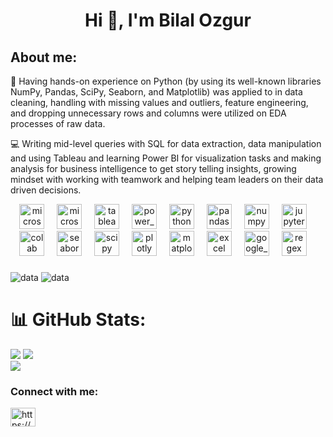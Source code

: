 <h1 align="center">Hi 👋, I'm Bilal Ozgur</h1>

<h2 align="left">About me:</h2>


 🚀 Having hands-on experience on Python (by using its well-known libraries NumPy, Pandas, SciPy, Seaborn, and Matplotlib) was applied to in data cleaning, handling with missing values and outliers, feature engineering, and dropping unnecessary rows and columns were utilized on EDA processes of raw data. 

💻 Writing mid-level queries with SQL for data extraction, data manipulation and using Tableau and learning Power BI for visualization tasks and making analysis for business intelligence to get story telling insights, growing mindset with working with teamwork and helping team leaders on their data driven decisions.





<div align="center">
  <img src="https://upload.wikimedia.org/wikipedia/commons/8/87/Sql_data_base_with_logo.png" height="40" alt="microsoftsqlserver logo"  />
  <img width="12" />
  <img src="https://brandslogos.com/wp-content/uploads/thumbs/microsoft-sql-server-logo-vector.svg" height="40" alt="microsoftsqlserver"  />
  <img width="12" />
  <img src="https://logos-world.net/wp-content/uploads/2021/10/Tableau-Emblem.png" height="40" alt="tableau"  />
  <img width="12" />
  <img src="https://seeklogo.com/images/P/power-bi-microsoft-logo-E4FC8DE4A9-seeklogo.com.png" height="40" alt="power_bi"  />
  <img width="12" />
  <img src="https://cdn.jsdelivr.net/gh/devicons/devicon/icons/python/python-original.svg" height="40" alt="python logo"  />
  <img width="12" />
  <img src="https://cdn.jsdelivr.net/gh/devicons/devicon/icons/pandas/pandas-original.svg" height="40" alt="pandas logo"  />
  <img width="12" />
  <img src="https://cdn.jsdelivr.net/gh/devicons/devicon/icons/numpy/numpy-original.svg" height="40" alt="numpy logo"  />
  <img width="12" />
  <img src="https://cdn.jsdelivr.net/gh/devicons/devicon/icons/jupyter/jupyter-original.svg" height="40" alt="jupyter logo"  />
  <img width="12" />
  <img src="https://c10.patreonusercontent.com/4/patreon-media/p/post/84107536/720cab46567f4a78981b3496b5da35b1/eyJ3Ijo2MjB9/2.png?token-time=1695081600&token-hash=gsXr_TPxuAa0dkGibnqXeKpwM6HYhyO8OYya0gNEfjM%3D" height="40" alt="colab"  />
  <img width="12" />
  <img src="https://seaborn.pydata.org/_images/logo-tall-lightbg.svg" height="40" alt="seaborn"  />
  <img width="12" />
  <img src="https://studyopedia.com/wp-content/uploads/2023/07/scipy.png" height="40" alt="scipy"  />
  <img width="12" />
  <img src="https://www.vectorlogo.zone/logos/plot_ly/plot_ly-official.svg" height="40" alt="plotly"  />
  <img width="12" />
  <img src="https://upload.wikimedia.org/wikipedia/commons/thumb/0/01/Created_with_Matplotlib-logo.svg/2048px-Created_with_Matplotlib-logo.svg.png" height="40" alt="matplotlib"  />
  <img width="12" />
  <img src="https://1000logos.net/wp-content/uploads/2020/08/Microsoft-Excel-Logo.png" height="40" alt="excel"  />
  <img width="12" />
  <img src="https://www.computerhope.com/jargon/g/google-sheets.png" height="40" alt="google_sheet"  />
  <img width="12" />
  <img src="https://testmatick.com/wp-content/uploads/2021/03/RegEx-Logo.png" height="40" alt="regex"  />
  <img width="12" />
  
</div>

###

![data](https://user-images.githubusercontent.com/130503711/232925985-0f5c6f3c-c77f-456c-8813-0bb3afd736dc.gif) ![data](https://github.com/bilal-ozgur/bilal-ozgur/assets/130503711/0d34b823-1f8a-4fcf-be02-acaade42dfaf)




# 📊 GitHub Stats:

![](https://github-readme-stats.vercel.app/api?username=bilal-ozgur&theme=tokyonight&hide_border=false&include_all_commits=false&count_private=false)
![](https://github-readme-streak-stats.herokuapp.com/?user=bilal-ozgur&theme=tokyonight&hide_border=false)<br/>
![](https://github-readme-stats.vercel.app/api/top-langs/?username=bilal-ozgur&theme=tokyonight&hide_border=false&include_all_commits=false&count_private=false&layout=compact)


<h3 align="left">Connect with me:</h3>
<p align="left">
<a href="https://www.linkedin.com/in/bilal-talha-ozgur/" target="blank"><img align="center" src="https://raw.githubusercontent.com/rahuldkjain/github-profile-readme-generator/master/src/images/icons/Social/linked-in-alt.svg" alt="https://www.linkedin.com/in/bilal-talha-ozgur/" height="30" width="40" /></a>
</p>










